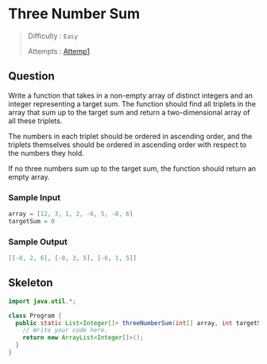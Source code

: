 # <!-- Title -->Three Number Sum

> Difficulty : `Easy` <!--Difficulty-->
> 
> Attempts : [Attemp1](./attemp1/app/ThreeNumberSum.java) <!--Attempt Links-->

## Question <!--Question Descriptions-->
Write a function that takes in a non-empty array of distinct integers and an integer representing a target sum. The function should find all triplets in the array that sum up to the target sum and return a two-dimensional array of all these triplets.

The numbers in each triplet should be ordered in ascending order, and the triplets themselves should be ordered in ascending order with respect to the numbers they hold.

If no three numbers sum up to the target sum, the function should return an empty array.

### Sample Input
```java
array = [12, 3, 1, 2, -6, 5, -8, 6]
targetSum = 0
```
### Sample Output
```java
[[-8, 2, 6], [-8, 3, 5], [-6, 1, 5]]
```
## Skeleton <!--Skeleton Code Provided-->
```java
import java.util.*;

class Program {
  public static List<Integer[]> threeNumberSum(int[] array, int targetSum) {
    // Write your code here.
    return new ArrayList<Integer[]>();
  }
}
```
